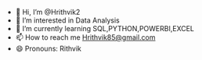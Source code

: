 - 👋 Hi, I’m @Hrithvik2
- 👀 I’m interested in Data Analysis
- 🌱 I’m currently learning SQL,PYTHON,POWERBI,EXCEL
- 📫 How to reach me Hrithvik85@gmail.com
- 😄 Pronouns: Rithvik
  

<!---
Hrithvik2/Hrithvik2 is a ✨ special ✨ repository because its `README.md` (this file) appears on your GitHub profile.
You can click the Preview link to take a look at your changes.
--->
